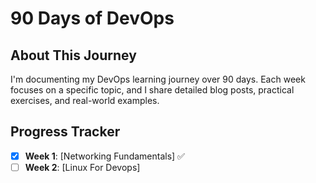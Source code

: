 # 90 Days of DevOps

## About This Journey
I'm documenting my DevOps learning journey over 90 days. Each week focuses on a specific topic, and I share detailed blog posts, practical exercises, and real-world examples.

## Progress Tracker
- [x] **Week 1**: [Networking Fundamentals] ✅
- [ ] **Week 2**: [Linux For Devops]
